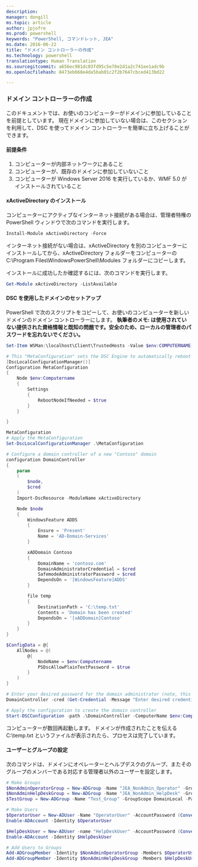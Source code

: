 ```yaml
---
description: 
manager: dongill
ms.topic: article
author: jpjofre
ms.prod: powershell
keywords: "PowerShell, コマンドレット, JEA"
ms.date: 2016-06-22
title: "ドメイン コントローラーの作成"
ms.technology: powershell
translationtype: Human Translation
ms.sourcegitcommit: a656ec981dc03fd95c5e70e2d1a2c741ee1adc9b
ms.openlocfilehash: 8473eb668e4da5bab01c2f2b7647cbced413bd22

---
```


### ドメイン コントローラーの作成

このドキュメントでは、お使いのコンピューターがドメインに参加していることを前提としています。
現在ドメインに参加していない場合は、このセクションを利用して、DSC を使ってドメイン コントローラーを簡単に立ち上げることができます。

#### 前提条件

1.  コンピューターが内部ネットワークにあること
2.  コンピューターが、既存のドメインに参加していないこと
3.  コンピューターが Windows Server 2016 を実行しているか、WMF 5.0 がインストールされていること

#### xActiveDirectory のインストール
コンピューターにアクティブなインターネット接続がある場合は、管理者特権の PowerShell ウィンドウで次のコマンドを実行します。
```PowerShell
Install-Module xActiveDirectory -Force
```
インターネット接続がない場合は、xActiveDirectory を別のコンピューターにインストールしてから、xActiveDirectory フォルダーをコンピューターの C:\Program Files\WindowsPowerShell\Modules フォルダーにコピーします。

インストールに成功したか確認するには、次のコマンドを実行します。
```PowerShell
Get-Module xActiveDirectory -ListAvailable
```

#### DSC を使用したドメインのセットアップ
PowerShell で次のスクリプトをコピーして、お使いのコンピューターを新しいドメインのドメイン コントローラーにします。
**執筆者のメモ: は使用されていない提供された資格情報と既知の問題です。安全のため、ローカルの管理者のパスワードを忘れないでください。**

```PowerShell
Set-Item WSMan:\localhost\Client\TrustedHosts -Value $env:COMPUTERNAME -Force

# This "MetaConfiguration" sets the DSC Engine to automatically reboot if required
[DscLocalConfigurationManager()]
Configuration MetaConfiguration
{
    Node $env:Computername
    {
        Settings
        {
            RebootNodeIfNeeded = $true
        }
    }

}

MetaConfiguration
# Apply the MetaConfiguration
Set-DscLocalConfigurationManager .\MetaConfiguration

# Configure a domain controller of a new "Contoso" domain
configuration DomainController
{
    param
    (
        $node,
        $cred
    )
    Import-DscResource -ModuleName xActiveDirectory

    Node $node
    {
        WindowsFeature ADDS
        {
            Ensure = 'Present'
            Name = 'AD-Domain-Services'
        }

        xADDomain Contoso
        {
            DomainName = 'contoso.com'
            DomainAdministratorCredential = $cred
            SafemodeAdministratorPassword = $cred
            DependsOn = '[WindowsFeature]ADDS'
        }

        file temp
        {
            DestinationPath = 'C:\temp.txt'
            Contents = 'Domain has been created'
            DependsOn = '[xADDomain]Contoso'
        }
    }
}

$ConfigData = @{
    AllNodes = @(
        @{
            NodeName = $env:Computername
            PSDscAllowPlainTextPassword = $true
        }
    )
}

# Enter your desired password for the domain administrator (note, this will be stored as plain text)
DomainController -cred (Get-Credential -Message "Enter desired credential for domain administrator") -node $env:Computername -configurationData $ConfigData

# Apply the configuration to create the domain controller
Start-DSCConfiguration -path .\DomainController -ComputerName $env:Computername -Wait -Force -Verbose
```
コンピューターが数回再起動します。
ドメインが作成されたことを伝える C:\temp.txt というファイルが表示されたら、プロセスは完了しています。

#### ユーザーとグループの設定
次のコマンドは、ドメインにオペレーターとヘルプデスクのグループ、またそのグループのメンバーである対応する管理者以外のユーザーを設定します。
```PowerShell
# Make Groups
$NonAdminOperatorGroup = New-ADGroup -Name "JEA_NonAdmin_Operator" -GroupScope DomainLocal -PassThru
$NonAdminHelpDeskGroup = New-ADGroup -Name "JEA_NonAdmin_HelpDesk" -GroupScope DomainLocal -PassThru
$TestGroup = New-ADGroup -Name "Test_Group" -GroupScope DomainLocal -PassThru

# Make Users
$OperatorUser = New-ADUser -Name "OperatorUser" -AccountPassword (ConvertTo-SecureString 'pa$$w0rd' -AsPlainText -Force) -PassThru
Enable-ADAccount -Identity $OperatorUser

$HelpDeskUser = New-ADUser -name "HelpDeskUser" -AccountPassword (ConvertTo-SecureString 'pa$$w0rd' -AsPlainText -Force) -PassThru
Enable-ADAccount -Identity $HelpDeskUser

# Add Users to Groups
Add-ADGroupMember -Identity $NonAdminOperatorGroup -Members $OperatorUser
Add-ADGroupMember -Identity $NonAdminHelpDeskGroup -Members $HelpDeskUser
```




<!--HONumber=Oct16_HO1-->


